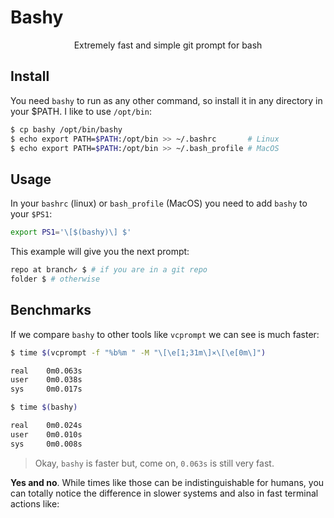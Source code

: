 # Bashy

<p align="center">Extremely fast and simple git prompt for bash</p>

## Install

You need `bashy` to run as any other command, so install it in any directory in your $PATH. I like to use `/opt/bin`:

```bash
$ cp bashy /opt/bin/bashy
$ echo export PATH=$PATH:/opt/bin >> ~/.bashrc       # Linux
$ echo export PATH=$PATH:/opt/bin >> ~/.bash_profile # MacOS
```

## Usage

In your `bashrc` (linux) or `bash_profile` (MacOS) you need to add `bashy` to your `$PS1`:

```bash
export PS1='\[$(bashy)\] $'
```

This example will give you the next prompt:

```bash
repo at branch✓ $ # if you are in a git repo
folder $ # otherwise
```

## Benchmarks

If we compare `bashy` to other tools like `vcprompt` we can see is much faster:

```bash
$ time $(vcprompt -f "%b%m " -M "\[\e[1;31m\]⨯\[\e[0m\]")

real    0m0.063s
user    0m0.038s
sys     0m0.017s

$ time $(bashy)

real    0m0.024s
user    0m0.010s
sys     0m0.008s
```

> Okay, `bashy` is faster but, come on, `0.063s` is still very fast.

__Yes and no__. While times like those can be indistinguishable for humans, you can totally notice the difference in slower systems and also in fast terminal actions like:

